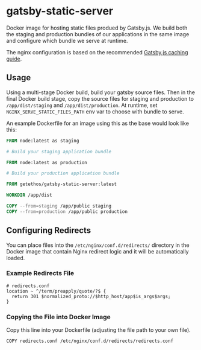 # gatsby-static-server

Docker image for hosting static files produed by Gatsby.js. We build both the staging and production bundles of our applications in the same image and configure which bundle we serve at runtime.

The nginx configuration is based on the recommended [Gatsby.js caching guide](https://www.gatsbyjs.com/docs/caching/).

## Usage

Using a multi-stage Docker build, build your gatsby source files. Then in the final Docker build stage, copy the source files for staging and production to `/app/dist/staging` and `/app/dist/production`. At runtime, set `NGINX_SERVE_STATIC_FILES_PATH` env var to choose with bundle to serve.

An example Dockerfile for an image using this as the base would look like this:

```dockerfile
FROM node:latest as staging

# Build your staging application bundle

FROM node:latest as production

# Build your production application bundle

FROM getethos/gatsby-static-server:latest

WORKDIR /app/dist

COPY --from=staging /app/public staging
COPY --from=production /app/public production
```

## Configuring Redirects
You can place files into the `/etc/nginx/conf.d/redirects/` directory in the Docker image that contain Nginx redirect logic and it will be automatically loaded.

### Example Redirects File
```
# redirects.conf
location ~ ^/term/preapply/quote/?$ {
  return 301 $normalized_proto://$http_host/app$is_args$args;
}
```

### Copying the File into Docker Image
Copy this line into your Dockerfile (adjusting the file path to your own file).
```
COPY redirects.conf /etc/nginx/conf.d/redirects/redirects.conf
```